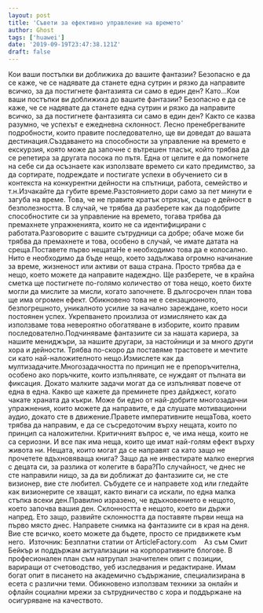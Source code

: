 ```yaml
---
layout: post
title: 'Съвети за ефективно управление на времето'
author: Ghost
tags: ['huawei']
date: '2019-09-19T23:47:38.121Z'
draft: false
---
```


Кои ваши постъпки ви доближиха до вашите фантазии? Безопасно е да се каже, че се надявате да станете една сутрин и рязко да направите всичко, за да постигнете фантазията си само в един ден? Като...Кои ваши постъпки ви доближиха до вашите фантазии? Безопасно е да се каже, че се надявате да станете една сутрин и рязко да направите всичко, за да постигнете фантазията си само в един ден? Както се казва разумно, че успехът е ежедневна склонност. Лесно пренебрегваните подробности, които правите последователно, ще ви доведат до вашата дестинация.Създаването на способности за управление на времето е екскурзия, която може да започне с вътрешен тласък, който трябва да се репетира за другата посока по пътя. Една от целите е да помогнете на себе си да осъзнаете как използвате времето си като предимство, за да сортирате, подреждате и постигате успехи в обучението си в контекста на конкурентни дейности на спътници, работа, семейство и т.н.Изчакайте да губите време.Разстоянието дори само за пет минути е загуба на време. Това, че не правите кратък отрязък, също е дейност в безполезността. В случай, че трябва да разберете как да подобрите способностите си за управление на времето, тогава трябва да премахнете упражненията, които не са идентифицирани с работата.Разговорите с вашите сътрудници са добре; обаче може би трябва да премахнете и това, особено в случай, че имате датата на среща.Поставете първо нещатаНе е необходимо това да е колосално. Нито е необходимо да бъде нещо, което задължава огромно начинание за време, жизненост или активи от ваша страна. Просто трябва да е нещо, което можете да направите надеждно. Ще разберете, че в крайна сметка ще постигнете по-голямо количество от това нещо, което бихте могли да мислите за мисли, когато започнете. В дългосрочен план това ще има огромен ефект. Обикновено това не е сензационното, безпогрешното, уникалното усилие за начално зареждане, което носи постоянен успех. Укрепването произлиза от измислянето как да използваме това невероятно обогатяване в изборите, които правим последователно.Подчиняваме фантазиите си за нашата кариера, за нашите мениджъри, за нашите другари, за настойници и за много други хора и дейности. Трябва по-скоро да поставяме трастовете и мечтите си като най-наложителното нещо.Измислете как да мултизадачите.Многозадачността по принцип не е препоръчителна, особено ако поръчките, които изпълнявате, се нуждаят от пълната ви фиксация. Докато малките задачи могат да се изпълняват повече от една в една. Какво ще кажете да преминете през дайджест, когато чакате храната да къкри. Може би едно от най-добрите многозадачни упражнения, които можете да направите, е да слушате мотивационни аудио, докато сте в движение.Правете императивните нещаТова, което трябва да направим, е да се съсредоточим върху нещата, които по принцип са наложителни. Критичният въпрос е, че има неща, които не са сериозни. И все пак има неща, които ще имат най-голям ефект върху живота ни. Нещата, които могат да се направят са като защо не прочетете вдъхновяваща книга? Защо да не инвестирате малко енергия с децата си, за разлика от колегите в бара?По случайност, че днес не сте направили нищо, за да ви доближат до фантазиите си, не сте визионер, вие сте любител. Събудете се и направете ход или гледайте как визионерите се хващат, както винаги са искали, по една малка стъпка всеки ден.Правилно изразено, че вдъхновението е нещото, което започва вашия ден. Склонността е нещото, което ви държи напред. Ето защо, развийте склонността да поставяте първи неща на първо място днес. Направете снимка на фантазиите си в края на деня. Вие сте всичко, което можете да бъдете, просто се придвижете към него.  Източник: Безплатни статии от ArticleFactory.com    Аз съм Смит Бейкър и поддържам актуализации на корпоративните блогове. В професионален план съм натрупал значителен опит с позиции, вариращи от счетоводство, уеб изследвания и редактиране. Имам богат опит в писането на академично съдържание, специализирана в есета с различни теми. Обикновено използвам техники за онлайн и офлайн социални мрежи за сътрудничество с хора и поддържане на осигуряване на качеството.
